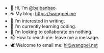 - 👋 Hi, I’m [@baibanbao](https://github.com/baibanbao/)
- ☕️ My blog: https://wangpei.me
- 👀 I’m interested in writing.
- 🌱 I’m currently learning coding.
- 💞️ I’m looking to collaborate on nothing.
- 📫 How to reach me: leave me a message.
- 🕊 Welcome to email me: hi@wangpei.net

<!---
baibanbao/baibanbao is a ✨ special ✨ repository because its `README.md` (this file) appears on your GitHub profile.
You can click the Preview link to take a look at your changes.
--->
